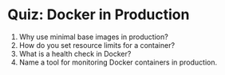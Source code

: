 # Quiz: Docker in Production

1. Why use minimal base images in production?
2. How do you set resource limits for a container?
3. What is a health check in Docker?
4. Name a tool for monitoring Docker containers in production.